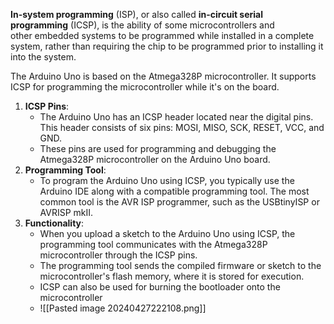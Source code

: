 **In-system programming** (ISP), or also called **in-circuit serial programming** (ICSP), is the ability of some microcontrollers and other embedded systems to be programmed while installed in a complete system, rather than requiring the chip to be programmed prior to installing it into the system.

The Arduino Uno is based on the Atmega328P microcontroller. It supports ICSP for programming the microcontroller while it's on the board. 
1. **ICSP Pins**:
   - The Arduino Uno has an ICSP header located near the digital pins. This header consists of six pins: MOSI, MISO, SCK, RESET, VCC, and GND.
   - These pins are used for programming and debugging the Atmega328P microcontroller on the Arduino Uno board.
2. **Programming Tool**:
   - To program the Arduino Uno using ICSP, you typically use the Arduino IDE along with a compatible programming tool. The most common tool is the AVR ISP programmer, such as the USBtinyISP or AVRISP mkII.
4. **Functionality**:
   - When you upload a sketch to the Arduino Uno using ICSP, the programming tool communicates with the Atmega328P microcontroller through the ICSP pins.
   - The programming tool sends the compiled firmware or sketch to the microcontroller's flash memory, where it is stored for execution.
   - ICSP can also be used for burning the bootloader onto the microcontroller 
   - ![[Pasted image 20240427222108.png]]
